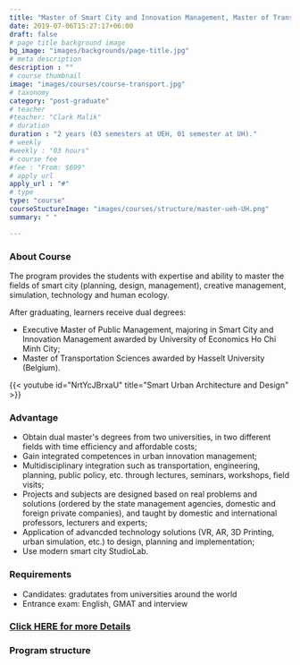 ```yaml
---
title: "Master of Smart City and Innovation Management, Master of Transportation Sciences"
date: 2019-07-06T15:27:17+06:00
draft: false
# page title background image
bg_image: "images/backgrounds/page-title.jpg"
# meta description
description : ""
# course thumbnail
image: "images/courses/course-transport.jpg"
# taxonomy
category: "post-graduate"
# teacher
#teacher: "Clark Malik"
# duration
duration : "2 years (03 semesters at UEH, 01 semester at UH)."
# weekly
#weekly : "03 hours"
# course fee
#fee : "From: $699"
# apply url
apply_url : "#"
# type
type: "course"
courseStuctureImage: "images/courses/structure/master-ueh-UH.png"
summary: " "

---
```



### About Course

<!--StartFragment-->

The program provides the students with expertise and ability to master the fields of smart city (planning, design, management), creative management, simulation, technology and human ecology.

After graduating, learners receive dual degrees:
-	Executive Master of Public Management, majoring in Smart City and Innovation Management awarded by University of Economics Ho Chi Minh City;
-	Master of Transportation Sciences awarded by Hasselt University (Belgium).


<!--EndFragment-->

{{< youtube id="NrtYcJBrxaU" title="Smart Urban Architecture and Design" >}}


### Advantage
*	Obtain dual master's degrees from two universities, in two different fields with time efficiency and affordable costs;
*	Gain integrated competences in urban innovation management;
*	Multidisciplinary integration such as transportation, engineering, planning, public policy, etc. through lectures, seminars, workshops, field visits;
*	Projects and subjects are designed based on real problems and solutions (ordered by the state management agencies, domestic and foreign private companies), and taught by domestic and international professors, lecturers and experts;
*	Application of advancded technology solutions (VR, AR, 3D Printing, urban simulation, etc.) to design, planning and implementation;
*	Use modern smart city StudioLab.



### Requirements

*	Candidates: gradutates from universities around the world
*	Entrance exam: English, GMAT and interview

### [Click HERE for more Details](https://www.ueh.edu.vn/dao-tao/thac-si-tien-si/thac-si-dieu-hanh-cao-cap-emba/quan-ly-do-thi-thong-minh-va-sang-tao/?fbclid=IwAR09xSUOK2WxPuLZdZ4whONMLsnSDkAyvQqkoX0iioGizyCGdkdtBUqgig4)

### Program structure 